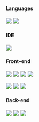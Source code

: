 #### Languages

![](https://img.shields.io/badge/JavaScript-Language-informational?style=flat-square&logo=javascript&logoColor=white&color=d8f3dc)
![](https://img.shields.io/badge/TypeScript-Dialect-informational?style=flat-square&logo=typescript&logoColor=white&color=d8f3dc)

#### IDE
![](https://img.shields.io/badge/WebStorm-Editor-informational?style=flat-square&logo=webstorm&logoColor=white&color=d8f3dc)

#### Front-end
![](https://img.shields.io/badge/React-Framework-informational?style=flat-square&logo=react&logoColor=white&color=d8f3dc)
![](https://img.shields.io/badge/HTML-Language-informational?style=flat-square&logo=html5&logoColor=white&color=d8f3dc)
![](https://img.shields.io/badge/CSS-Language-informational?style=flat-square&logo=css3&logoColor=white&color=d8f3dc)
![](https://img.shields.io/badge/LESS-Dialect-informational?style=flat-square&logo=less&logoColor=white&color=d8f3dc)

![](https://img.shields.io/badge/SASS-Dialect-informational?style=flat-square&logo=sass&logoColor=white&color=d8f3dc)
![](https://img.shields.io/badge/Ant_Design-UI_Framework-informational?style=flat-square&logo=antdesign&logoColor=white&color=d8f3dc)
![](https://img.shields.io/badge/Redux-API_State-informational?style=flat-square&logo=redux&logoColor=white&color=d8f3dc)

#### Back-end
![](https://img.shields.io/badge/Strapi-CMS-informational?style=flat-square&logo=strapi&logoColor=white&color=d8f3dc)
![](https://img.shields.io/badge/SQL-Language-informational?style=flat-square&logo=mysql&logoColor=white&color=d8f3dc)
![](https://img.shields.io/badge/Apollo_GraphQL-API-informational?style=flat-square&logo=apollographql&logoColor=white&color=d8f3dc)

